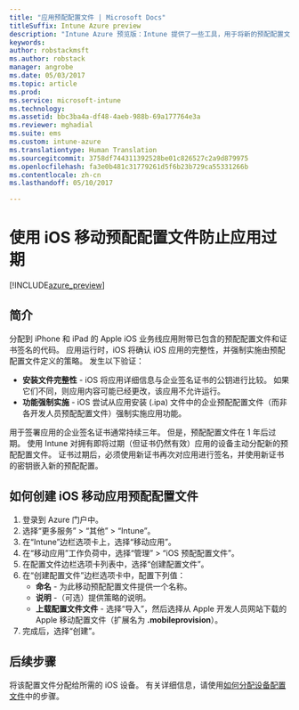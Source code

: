 ```yaml
---
title: "应用预配配置文件 | Microsoft Docs"
titleSuffix: Intune Azure preview
description: "Intune Azure 预览版：Intune 提供了一些工具，用于将新的预配配置文件主动分配到安装了即将到期应用的设备。"
keywords: 
author: robstackmsft
ms.author: robstack
manager: angrobe
ms.date: 05/03/2017
ms.topic: article
ms.prod: 
ms.service: microsoft-intune
ms.technology: 
ms.assetid: bbc3ba4a-df48-4aeb-988b-69a177764e3a
ms.reviewer: mghadial
ms.suite: ems
ms.custom: intune-azure
ms.translationtype: Human Translation
ms.sourcegitcommit: 3758df744311392528be01c826527c2a9d879975
ms.openlocfilehash: fa3e0b481c31779261d5f6b23b729ca55331266b
ms.contentlocale: zh-cn
ms.lasthandoff: 05/10/2017

---
```


# <a name="use-ios-mobile-provisioning-profiles-to-prevent-your-apps-from-expiring"></a>使用 iOS 移动预配配置文件防止应用过期

[!INCLUDE[azure_preview](../includes/azure_preview.md)]

## <a name="introduction"></a>简介

分配到 iPhone 和 iPad 的 Apple iOS 业务线应用附带已包含的预配配置文件和证书签名的代码。 应用运行时，iOS 将确认 iOS 应用的完整性，并强制实施由预配配置文件定义的策略。 发生以下验证：

- **安装文件完整性** - iOS 将应用详细信息与企业签名证书的公钥进行比较。 如果它们不同，则应用内容可能已经更改，该应用不允许运行。
- **功能强制实施** - iOS 尝试从应用安装 (.ipa) 文件中的企业预配配置文件（而非各开发人员预配配置文件）强制实施应用功能。


用于签署应用的企业签名证书通常持续三年。 但是，预配配置文件在 1 年后过期。 使用 Intune 对拥有即将过期（但证书仍然有效）应用的设备主动分配新的预配配置文件。
证书过期后，必须使用新证书再次对应用进行签名，并使用新证书的密钥嵌入新的预配配置。


## <a name="how-to-create-an-ios-mobile-app-provisioning-profile"></a>如何创建 iOS 移动应用预配配置文件

1. 登录到 Azure 门户中。
2. 选择“更多服务” > “其他” > “Intune”。
3. 在“Intune”边栏选项卡上，选择“移动应用”。
1.  在“移动应用”工作负荷中，选择“管理” > “iOS 预配配置文件”。
2.  在配置文件边栏选项卡列表中，选择“创建配置文件”。
3. 在“创建配置文件”边栏选项卡中，配置下列值：
    - **命名** - 为此移动预配配置文件提供一个名称。
    - **说明** -（可选）提供策略的说明。
    - **上载配置文件文件** - 选择“导入”，然后选择从 Apple 开发人员网站下载的 Apple 移动配置文件（扩展名为 **.mobileprovision**）。
4. 完成后，选择“创建”。

## <a name="next-steps"></a>后续步骤

将该配置文件分配给所需的 iOS 设备。 有关详细信息，请使用[如何分配设备配置文件](../configure-devices/how-to-assign-device-profiles.md)中的步骤。

